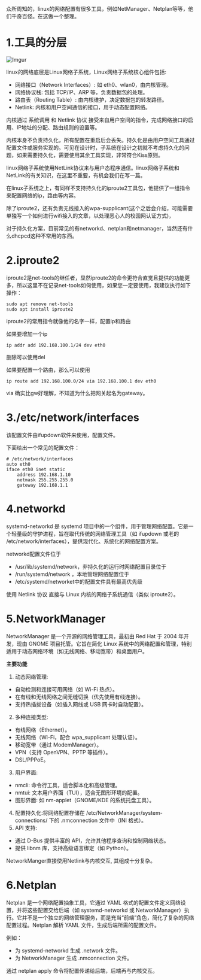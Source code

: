 众所周知的，linux的网络配置有很多工具，例如NetManager、Netplan等等，他们千奇百怪。在这做一个整理。

# 1.工具的分层

![Imgur](https://i.imgur.com/R6x9hkr.png)

linux的网络底层是Linux网络子系统，Linux网络子系统核心组件包括:

- 网络接口（Network Interfaces）: 如 eth0、wlan0，由内核管理。
- 网络协议栈: 包括 TCP/IP、ARP 等，负责数据包的处理。
- 路由表（Routing Table）: 由内核维护，决定数据包的转发路径。
- Netlink: 内核和用户空间通信的接口，用于动态配置网络。

内核通过 系统调用 和 Netlink 协议 接受来自用户空间的指令，完成网络接口的启用、IP地址的分配、路由规则的设置等。

内核本身不负责持久化，所有配置在重启后会丢失。持久化是由用户空间工具通过配置文件或服务实现的。可见在设计时，子系统在设计之初就不考虑持久化的问题，如果需要持久化，需要使用其余工具实现，非常符合Kiss原则。

linux网络子系统使用NetLink协议来与用户态程序通信。linux网络子系统和NetLink的有关知识，在这里不重要，有机会我们在写一篇。

在linux子系统之上，有同样不支持持久化的iproute2工具包，他提供了一组指令来配置网络的ip，路由等内容。

除了iproute2，还有负责无线接入的wpa-supplicant(这个之后会介绍，可能需要单独写一个如何进行wifi接入的文章，以处理恶心人的校园网认证方式)，

对于持久化方案，目前常见的有networkd、netplan和netmanager，当然还有什么dhcpcd这种不常用的东西。

# 2.iproute2

iproute2是net-tools的继任者，显然iproute2的命令更符合直觉且提供的功能更多，所以这里不在记录net-tools如何使用，如果您一定要使用，我建议执行如下操作：

```shell
sudo apt remove net-tools
sudo apt install iproute2
```

iproute2的常用指令就像他的名字一样，配置ip和路由

如果要增加一个ip

```shell
ip addr add 192.168.100.1/24 dev eth0
```

删除可以使用del

如果要配置一个路由，那么可以使用

```shell
ip route add 192.168.100.0/24 via 192.168.100.1 dev eth0
```

via 确实比gw好理解，不知道为什么把网关起名为gateway。

# 3./etc/network/interfaces

该配置文件由ifupdown软件来使用，配置文件。

下面给出一个常见的配置文件：

```shell
# /etc/network/interfaces
auto eth0
iface eth0 inet static
    address 192.168.1.10
    netmask 255.255.255.0
    gateway 192.168.1.1
```

# 4.networkd

systemd-networkd 是 systemd 项目中的一个组件，用于管理网络配置。它是一个轻量级的守护进程，旨在取代传统的网络管理工具（如 ifupdown 或老的 /etc/network/interfaces），提供现代化、系统化的网络配置方案。

networkd配置文件位于

* /usr/lib/systemd/network，非持久化的运行时网络配置目录位于
* /run/systemd/network ，本地管理网络配置位于
* /etc/systemd/networket中的配置文件具有最高优先级

使用 Netlink 协议 直接与 Linux 内核的网络子系统通信（类似 iproute2）。

# 5.NetworkManager

NetworkManager 是一个开源的网络管理工具，最初由 Red Hat 于 2004 年开发，现由 GNOME 项目托管。它旨在简化 Linux 系统中的网络配置和管理，特别适用于动态网络环境（如无线网络、移动宽带）和桌面用户。

**主要功能**

1. 动态网络管理:
* 自动检测和连接可用网络（如 Wi-Fi 热点）。
* 在有线和无线网络之间无缝切换（优先使用有线连接）。
* 支持热插拔设备（如插入网线或 USB 网卡时自动配置）。
2. 多种连接类型:
* 有线网络（Ethernet）。
* 无线网络（Wi-Fi，配合 wpa_supplicant 处理认证）。
* 移动宽带（通过 ModemManager）。
* VPN（支持 OpenVPN、PPTP 等插件）。
* DSL/PPPoE。
3. 用户界面:
* nmcli: 命令行工具，适合脚本化和高级管理。
* nmtui: 文本用户界面（TUI），适合无图形环境的配置。
* 图形界面: 如 nm-applet（GNOME/KDE 的系统托盘工具）。
4. 配置持久化:将网络配置存储在 /etc/NetworkManager/system-connections/ 下的 .nmconnection 文件中（INI 格式）。
5. API 支持:
* 通过 D-Bus 提供丰富的 API，允许其他程序查询和控制网络状态。
* 提供 libnm 库，支持高级语言绑定（如 Python）。

NetworkManger直接使用Netlink与内核交互, 其组成十分复杂。

# 6.Netplan

Netplan 是一个网络配置抽象工具，它通过 YAML 格式的配置文件定义网络设置，并将这些配置交给后端（如 systemd-networkd 或 NetworkManager）执行。它并不是一个独立的网络管理服务，而是充当“前端”角色，简化了复杂的网络配置过程。Netplan 解析 YAML 文件，生成后端所需的配置文件。

例如：

* 为 systemd-networkd 生成 .network 文件。
* 为 NetworkManager 生成 .nmconnection 文件。

通过 netplan apply 命令将配置传递给后端，后端再与内核交互。
